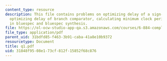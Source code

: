 ```yaml
---
content_type: resource
description: This file contains problems on optimizing delay of a sign-extension circuit,
  optimizing delay of branch comparator, calculating minimum clock period, rule firing
  in bluespec and bluespec synthesis.
file: https://ol-ocw-studio-app-qa.s3.amazonaws.com/courses/6-884-complex-digital-systems-spring-2005/31848f9508e173cf812f15852f68c876_q1.pdf
file_type: application/pdf
parent_uid: 31bdfd85-f463-3b91-caba-41a8e10b9372
resourcetype: Document
title: q1.pdf
uid: 31848f95-08e1-73cf-812f-15852f68c876
---
```

